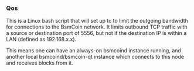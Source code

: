 ### Qos ###

This is a Linux bash script that will set up tc to limit the outgoing bandwidth for connections to the BsmCoin network. It limits outbound TCP traffic with a source or destination port of 5556, but not if the destination IP is within a LAN (defined as 192.168.x.x).

This means one can have an always-on bsmcoind instance running, and another local bsmcoind/bsmcoin-qt instance which connects to this node and receives blocks from it.
